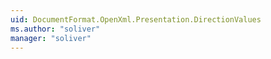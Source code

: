 ```yaml
---
uid: DocumentFormat.OpenXml.Presentation.DirectionValues
ms.author: "soliver"
manager: "soliver"
---
```


